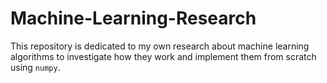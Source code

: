 # Machine-Learning-Research

This repository is dedicated to my own research about machine learning algorithms to investigate how they work and implement them from scratch using `numpy`.
